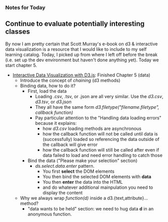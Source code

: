 ### Notes for Today

## Continue to evaluate potentially interesting classes

By now I am pretty certain that Scott Murray's e-book on d3 & interactive data visualization is a resource that I would like to include to my self learning catalog. Today, I picked up from where I left off before the break (i.e. set up the dev environment but haven't done anything yet). Today we start chapter 5.

* [Interactive Data Visualization with D3.js](http://chimera.labs.oreilly.com/books/1230000000345/index.html): Finished Chapter 5 (data)
	* Introduce the concept of *chaining* (d3 methods)
	* Binding data, how to do it?
		* First, load the data
			* Loading .csv, .tsv, or .json are all very similar. Use the _d3.csv_, _d3.tsv_, or _d3.json_
			* They all have the same form _d3.filetype("filename.filetype", callback function)_
			* Pay particular attention to the "Handling data loading errors" because it explains:
				* how _d3.csv_ loading methods are asynchronous
				* how the callback function will not be called until data is (successfully) loaded so referencing the data outside of the callback will give error
				* how the callback function will still be called after even if data failed to load and need error handling to catch those
		* Bind the data ("Please make your selection" section)
			* _ds.select.data.enter_ pattern.
				* You first **select** the DOM elements
				* You then bind the selected DOM elements with **data**
				* You then **enter** the data into the HTML
				* and do whatever additional mainpulation you need to display the content
	* Why we always wrap _function(d)_ inside a d3.{text,attribute}... method?
		* "data wants to be held" section: we need to hug data **d** in an anonymous function.